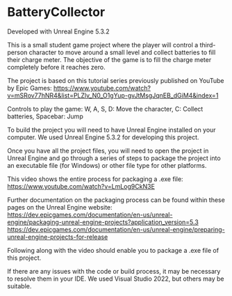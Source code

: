 # BatteryCollector

Developed with Unreal Engine 5.3.2

This is a small student game project where the player will control a third-person character to move around a small level and collect batteries to fill their charge meter.  The objective of the game is to fill the charge
meter completely before it reaches zero.

The project is based on this tutorial series previously published on YouTube by Epic Games: https://www.youtube.com/watch?v=mSRov77hNR4&list=PLZlv_N0_O1gYup-gvJtMsgJqnEB_dGiM4&index=1

Controls to play the game:
W, A, S, D: Move the character,
C: Collect batteries,
Spacebar: Jump

To build the project you will need to have Unreal Engine installed on your computer.
We used Unreal Engine 5.3.2 for developing this project.

Once you have all the project files, you will need to open the project in Unreal Engine and go through a series of steps to package the project into an executable file (for Windows) or other file type for other platforms.

This video shows the entire process for packaging a .exe file:
https://www.youtube.com/watch?v=LmLog9CkN3E

Further documentation on the packaging process can be found within these pages on the Unreal Engine website:
https://dev.epicgames.com/documentation/en-us/unreal-engine/packaging-unreal-engine-projects?application_version=5.3
https://dev.epicgames.com/documentation/en-us/unreal-engine/preparing-unreal-engine-projects-for-release

Following along with the video should enable you to package a .exe file of this project.

If there are any issues with the code or build process, it may be necessary to resolve them in your IDE.  We used Visual Studio 2022, but others may be suitable.
